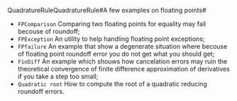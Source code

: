 QuadratureRuleQuadratureRule#A few examples on floating points#

- `FPComparison` Comparing two floating points for equality may fail becouse of roundoff;
- `FPException` An utility to help handling floating point exceptions;
- `FPfailure` An example that show a degenerate situation where becouse of floating point roundoff error you do not get what you should get;
- `FinDiff` An example which shouws how cancelation errors may ruin the theoretical convergence of finite difference approximation of derivatives if you take a step too small;
- `Quadratic root` How to compute the root of a quadratic reducing roundoff errors.
